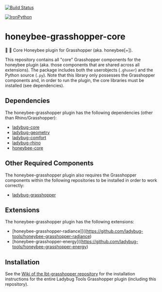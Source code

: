 [![Build Status](https://travis-ci.org/ladybug-tools/honeybee-grasshopper-core.svg?branch=master)](https://travis-ci.org/ladybug-tools/honeybee-grasshopper-core)

[![IronPython](https://img.shields.io/badge/ironpython-2.7-red.svg)](https://github.com/IronLanguages/ironpython2/releases/tag/ipy-2.7.8/)

# honeybee-grasshopper-core

:honeybee: :green_book: Core Honeybee plugin for Grasshopper (aka. honeybee[+]).

This repository contains all "core" Grasshopper components for the honeybee plugin
(aka. those components that are shared across all extensions). The package includes
both the userobjects (`.ghuser`) and the Python source (`.py`). Note that this
library only possesses the Grasshopper components and, in order to run the plugin,
the core libraries must be installed (see dependencies).

## Dependencies

The honeybee-grasshopper plugin has the following dependencies (other than Rhino/Grasshopper):

* [ladybug-core](https://github.com/ladybug-tools/ladybug)
* [ladybug-geometry](https://github.com/ladybug-tools/ladybug-geometry)
* [ladybug-comfort](https://github.com/ladybug-tools/ladybug-comfort)
* [ladybug-rhino](https://github.com/ladybug-tools/ladybug-rhino)
* [honeybee-core](https://github.com/ladybug-tools/honeybee-core)

## Other Required Components

The honeybee-grasshopper plugin also requires the Grasshopper components within the
following repositories to be installed in order to work correctly:

* [ladybug-grasshopper](https://github.com/ladybug-tools/ladybug-grasshopper)

## Extensions

The honeybee-grasshopper plugin has the following extensions:

* [honeybee-grasshopper-radiance]]((https://github.com/ladybug-tools/honeybee-grasshopper-radiance)
* [honeybee-grasshopper-energy]((https://github.com/ladybug-tools/honeybee-grasshopper-energy)

## Installation

See the [Wiki of the lbt-grasshopper repository](https://github.com/ladybug-tools/lbt-grasshopper/wiki)
for the installation instructions for the entire Ladybug Tools Grasshopper plugin
(including this repository).
